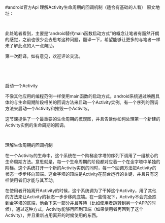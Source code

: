 #android官方Api 理解Activity生命周期的回调机制（适合有基础的人看）
原文地址：

 

此处笔者看到，主要是“android替代main函数启动方式”的概念让笔者有豁然开朗的感觉，之前也很少会去思考这种问题，翻译一下，希望能够让更多的与笔者一样未了解此点的人一点帮助。

第一次翻译，如有意见，欢迎评论交流。

 

 

启动一个Activity

不像其他应用的编程范例一样使用main函数的启动方式，android系统通过唤醒具体的与生命周期阶段相关的回调方法来启动一个Activity实例。有一个序列的回调方法来启动一个Activity和摧毁一个Activity。

这节课提供了一个最重要的生命周期的概观图，并且告诉你如何处理第一个新建的Activity实例的生命周期的回调。

 

理解生命周期的回调机制

在一个Activity的生命中，这个系统在一个阶梯金字塔的序列下调用了一组核心的生命周期方法。意思就是，每一个生命周期的阶段都对应着一个在金字塔中单独的阶梯。这个系统打开一个新的Activity实例的同时，每一个回调方法把Activity的状态一步步移向顶端。这金字塔的顶端是Activity在前台运行的关键，并且只有这样使用者们才能与其互动。

在使用者开始离开Activity的时候，这个系统调为了干掉这个Activity，用了其他的方法来让Activity的状态一步步移向底端。在一些情况下，Activity不会完全跌到金字塔的底端，他会下来一部分并且等待（比如使用者跳转到另一个APP的时候），通过这种方式，Activity能够再回到顶端（如果使用者再回到了这个Activity），并且重新占用离开的时候使用的东西。

 









<img alt="" class="has" src="https://img-blog.csdn.net/20160324083006698?watermark/2/text/aHR0cDovL2Jsb2cuY3Nkbi5uZXQv/font/5a6L5L2T/fontsize/400/fill/I0JBQkFCMA==/dissolve/70/gravity/Center">

 
